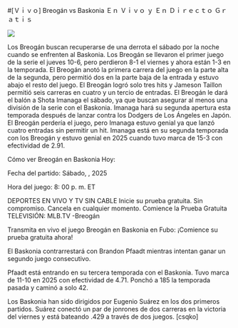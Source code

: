 #[Ｖｉｖｏ] Breogán vs Baskonia Ｅｎ Ｖｉｖｏ ｙ Ｅｎ Ｄｉｒｅｃｔｏ Ｇｒａｔｉｓ  
  
  
[![](https://i.imgur.com/qSNzIqt.png)](https://movie.rssnews.media/gETSNAyad.php)  
  
Los Breogán buscan recuperarse de una derrota el sábado por la noche cuando se enfrenten al Baskonia. Los Breogán se llevaron el primer juego de la serie el jueves 10-6, pero perdieron 8-1 el viernes y ahora están 1-3 en la temporada. El Breogán anotó la primera carrera del juego en la parte alta de la segunda, pero permitió dos en la parte baja de la entrada y estuvo abajo el resto del juego. El Breogán logró solo tres hits y Jameson Taillon permitió seis carreras en cuatro y un tercio de entradas. El Breogán le dará el balón a Shota Imanaga el sábado, ya que buscan asegurar al menos una división de la serie con el Baskonia. Imanaga hará su segunda apertura esta temporada después de lanzar contra los Dodgers de Los Ángeles en Japón. El Breogán perdería el juego, pero Imanaga estuvo genial ya que lanzó cuatro entradas sin permitir un hit. Imanaga está en su segunda temporada con los Breogán y estuvo genial en 2025 cuando tuvo marca de 15-3 con efectividad de 2.91.

Cómo ver Breogán en Baskonia Hoy:

Fecha del partido: Sábado, , 2025

Hora del juego: 8: 00 p. m. ET

DEPORTES EN VIVO Y TV SIN CABLE
Inicie su prueba gratuita. Sin compromiso. Cancela en cualquier momento.
Comience la Prueba Gratuita
TELEVISIÓN: MLB.TV -Breogán

Transmita en vivo el juego Breogán en Baskonia en Fubo: ¡Comience su prueba gratuita ahora! 

El Baskonia contrarrestará con Brandon Pfaadt mientras intentan ganar un segundo juego consecutivo.

Pfaadt está entrando en su tercera temporada con el Baskonia. Tuvo marca de 11-10 en 2025 con efectividad de 4.71. Ponchó a 185 la temporada pasada y caminó a solo 42.

Los Baskonia han sido dirigidos por Eugenio Suárez en los dos primeros partidos. Suárez conectó un par de jonrones de dos carreras en la victoria del viernes y está bateando .429 a través de dos juegos. [csqko]